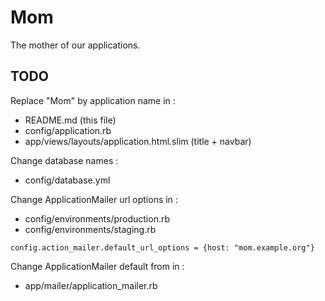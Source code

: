 # Mom

The mother of our applications.

## TODO

Replace "Mom" by application name in :

- README.md (this file)
- config/application.rb
- app/views/layouts/application.html.slim (title + navbar)

Change database names :

- config/database.yml

Change ApplicationMailer url options in :

- config/environments/production.rb
- config/environments/staging.rb

`config.action_mailer.default_url_options = {host: "mom.example.org"}`

Change ApplicationMailer default from in :

- app/mailer/application_mailer.rb
